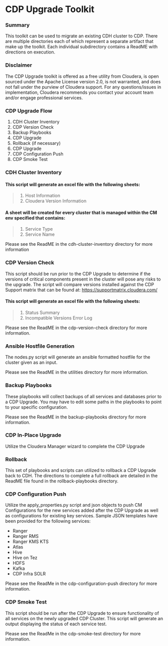 

# CDP Upgrade Toolkit

### Summary
This toolkit can be used to migrate an existing CDH cluster to CDP. There are multiple directories each of which represent 
a separate artifact that make up the toolkit. Each individual subdirectory contains a ReadME with directions on execution. 

### Disclaimer
The CDP Upgrade toolkit is offered as a free utility from Cloudera, is open sourced under the Apache License version 2.0, is not warranted, and does not fall under the purview of Cloudera support. For any questions/issues in implementation, Cloudera recommends you contact your account team and/or engage professional services.
### CDP Upgrade Flow
 1. CDH Cluster Inventory  
 2. CDP Version Check
 3. Backup Playbooks
 4. CDP Upgrade 
 5. Rollback (if necessary) 
 6. CDP Upgrade 
 7. CDP Configuration Push 
 8. CDP Smoke Test 

### CDH Cluster Inventory

#### This script will generate an excel file with the following sheets:
> 1. Host Information
> 2. Cloudera Version Information

#### A sheet will be created for every cluster that is managed within the CM env specified that contains:
> 1. Service Type
> 2. Service Name

Please see the ReadME in the cdh-cluster-inventory directory for more information

### CDP Version Check
This script should be run prior to the CDP Upgrade to determine if the versions of critical components present in the cluster will pose any risks to the upgrade. The script will compare versions installed against the CDP Support matrix that can be found at: https://supportmatrix.cloudera.com/

#### This script will generate an excel file with the following sheets:
> 1. Status Summary
>2. Incompatible Versions Error Log 

Please see the ReadME in the cdp-version-check directory for more information.

### Ansible Hostfile Generation

The nodes.py script will generate an ansible formatted hostfile for the cluster given as an input. 

Please see the ReadME in the utilities directory for more information.

### Backup Playbooks
These playbooks will collect backups of all services and databases prior to a CDP Upgrade.
You may have to edit some paths in the playbooks to point to your specific configuration.

Please see the ReadME in the backup-playbooks directory for more information.

### CDP In-Place Upgrade
Utilize the Cloudera Manager wizard to complete the CDP Upgrade

### Rollback
This set of playbooks and scripts can utilized to rollback a CDP Upgrade back to CDH. The directions to complete a full 
rollback are detailed in the ReadME file found in the rollback-playbooks directory.

### CDP Configuration Push

Utilize the apply_properties.py script and json objects to push CM Configurations for the new services added after the CDP Upgrade as well as configurations for existing key services. Sample JSON templates have been provided for the following services:
* Ranger
* Ranger RMS
* Ranger KMS KTS
* Atlas
* Hive
* Hive on Tez
* HDFS
* Kafka
* CDP Infra SOLR

Please see the ReadMe in the cdp-configuration-push directory for more information.

### CDP Smoke Test
This script should be run after the CDP Upgrade to ensure functionality of all services on the newly upgraded CDP Cluster.
This script will generate an output displaying the status of each service test.

Please see the ReadMe in the cdp-smoke-test directory for more information.
